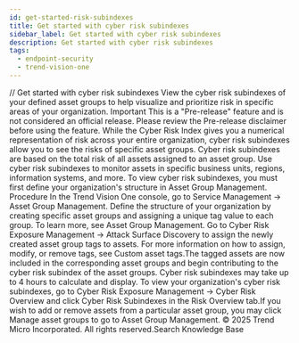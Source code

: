 ```yaml
---
id: get-started-risk-subindexes
title: Get started with cyber risk subindexes
sidebar_label: Get started with cyber risk subindexes
description: Get started with cyber risk subindexes
tags:
  - endpoint-security
  - trend-vision-one
---
```


/*<![CDATA[*/ $('#title').html($('meta[name=map-description]').attr('content')); /*]]>*/ Get started with cyber risk subindexes View the cyber risk subindexes of your defined asset groups to help visualize and prioritize risk in specific areas of your organization. Important This is a "Pre-release" feature and is not considered an official release. Please review the Pre-release disclaimer before using the feature. While the Cyber Risk Index gives you a numerical representation of risk across your entire organization, cyber risk subindexes allow you to see the risks of specific asset groups. Cyber risk subindexes are based on the total risk of all assets assigned to an asset group. Use cyber risk subindexes to monitor assets in specific business units, regions, information systems, and more. To view cyber risk subindexes, you must first define your organization's structure in Asset Group Management. Procedure In the Trend Vision One console, go to Service Management → Asset Group Management. Define the structure of your organization by creating specific asset groups and assigning a unique tag value to each group. To learn more, see Asset Group Management. Go to Cyber Risk Exposure Management → Attack Surface Discovery to assign the newly created asset group tags to assets. For more information on how to assign, modify, or remove tags, see Custom asset tags.The tagged assets are now included in the corresponding asset groups and begin contributing to the cyber risk subindex of the asset groups. Cyber risk subindexes may take up to 4 hours to calculate and display. To view your organization's cyber risk subindexes, go to Cyber Risk Exposure Management → Cyber Risk Overview and click Cyber Risk Subindexes in the Risk Overview tab.If you wish to add or remove assets from a particular asset group, you may click Manage asset groups to go to Asset Group Management. © 2025 Trend Micro Incorporated. All rights reserved.Search Knowledge Base